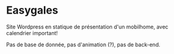 # Easygales

Site Wordpress en statique de présentation d'un mobilhome, avec calendrier important!

Pas de base de donnée, pas d'animation (?), pas de back-end.

